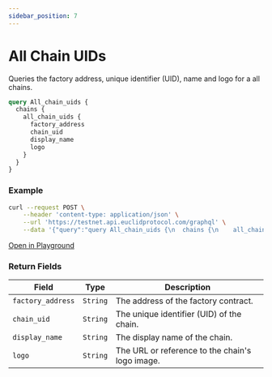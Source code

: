 ```yaml
---
sidebar_position: 7
---
```


# All Chain UIDs
Queries the factory address, unique identifier (UID), name and logo for a all chains.

```graphql
query All_chain_uids {
  chains {
    all_chain_uids {
      factory_address
      chain_uid
      display_name
      logo
    }
  }
}
```

### Example

```bash
curl --request POST \
    --header 'content-type: application/json' \
    --url 'https://testnet.api.euclidprotocol.com/graphql' \
    --data '{"query":"query All_chain_uids {\n  chains {\n    all_chain_uids {\n      factory_address\n      chain_uid\n      display_name\n      logo\n    }\n  }\n}","variables":{}}'
```

[Open in Playground](https://testnet.api.euclidprotocol.com/?explorerURLState=N4IgJg9gxgrgtgUwHYBcQC4QEcYIE4CeABAMIAWAhgJZIDORwAOkkUVJTfUy60RQDb8A%2Bu2pIhMKmC7NevAGYUoKCISEUwYPAlq1Zcth3GSw%2BuWCq0ADvwoEhSCojO9%2BEAOYQXAX32%2Bk3iAANCAAbhR4VBQARvw6GCAg3kA)


### Return Fields

| **Field**          | **Type** | **Description**                                      |
|--------------------|----------|------------------------------------------------------|
| `factory_address`  | `String` | The address of the factory contract.                 |
| `chain_uid`        | `String` | The unique identifier (UID) of the chain.            |
| `display_name`     | `String` | The display name of the chain.                       |
| `logo`             | `String` | The URL or reference to the chain's logo image.      |